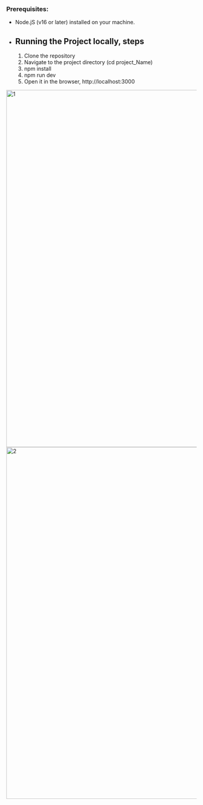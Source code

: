 
### Prerequisites:
- Node.jS (v16 or later) installed on your machine.

- ## Running the Project locally, steps
  1. Clone the repository
  2. Navigate to the project directory (cd project_Name)
  3. npm install
  4. npm run dev
  5. Open it in the browser, http://localhost:3000

<img width="944" alt="1" src="https://github.com/user-attachments/assets/0d68c82f-2f2d-4334-be35-68065e8cc6e8">
<img width="930" alt="2" src="https://github.com/user-attachments/assets/3ec5239c-48be-4353-b179-c081f968bbdc">

